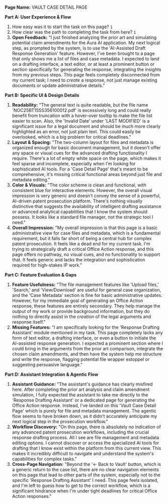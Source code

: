 **Page Name:** VAULT CASE DETAIL PAGE

**Part A: User Experience & Flow**
1. How easy was it to start the task on this page? `1`
2. How clear was the path to completing the task from here? `1`
3. **Open Feedback:** "I just finished analyzing the prior art and simulating potential claim amendments for the Aura AI application. My next logical step, as prompted by the system, is to use the 'AI-Assisted Draft Response Generation' feature. However, I've been brought to a page that only shows me a list of files and case metadata. I expected to land on a drafting interface, a text editor, or at least a prominent button or section specifically for generating the response, integrating the insights from my previous steps. This page feels completely disconnected from my current task; I need to *create* a response, not just manage existing documents or update administrative details."

**Part B: Specific UI & Design Details**
1.  **Readability:** "The general text is quite readable, but the file name 'NOC25BT15SS356100012.pdf' is excessively long and could really benefit from truncation with a hover-over tooltip to make the file list easier to scan. Also, the 'Invalid Date' under 'LAST MODIFIED' is a significant issue for a legal document and should be much more clearly highlighted as an error, not just plain text. This could easily be overlooked, which is a big problem for critical deadlines."
2.  **Layout & Spacing:** "The two-column layout for files and metadata is organized enough for basic document management, but it doesn't offer any space or visual cues for the advanced drafting functionality I require. There's a lot of empty white space on the page, which makes it feel sparse and incomplete, especially when I'm looking for sophisticated AI tools. For a 'Case Detail Page' that's meant to be comprehensive, it's missing critical functional areas beyond just file and metadata editing."
3.  **Color & Visuals:** "The color scheme is clean and functional, with consistent blue for interactive elements. However, the overall visual impression is very generic and doesn't convey the sense of a powerful, AI-driven patent prosecution platform. There's nothing visually distinctive that suggests the availability of intelligent drafting assistance or advanced analytical capabilities that I know the system should possess. It looks like a standard file manager, not the strategic tool I need."
4.  **Overall Impression:** "My overall impression is that this page is a basic administrative view for case files and metadata, which is a fundamental requirement, but it falls far short of being a central hub for complex patent prosecution. It feels like a dead end for my current task. I'm trying to strategically draft a critical Office Action response, and this page offers no pathway, no visual cues, and no functionality to support that. It feels generic and lacks the integration and sophistication required for high-stakes IP work."

**Part C: Feature Evaluation & Gaps**
1.  **Feature Usefulness:** "The file management features like 'Upload files,' 'Search,' and 'View/Download' are useful for general case organization, and the 'Case Metadata' section is fine for basic administrative updates. However, for my immediate goal of generating an Office Action response, these features are entirely secondary. They help manage the *output* of my work or provide background information, but they do nothing to directly assist in the *creation* of the legal arguments and response itself."
2.  **Missing Features:** "I am specifically looking for the 'Response Drafting Assistant' module mentioned in my task. This page completely lacks any form of text editor, a drafting interface, or even a button to initiate the AI-assisted response generation. I expected a prominent section where I could bring in the arguments from the prior art comparison, integrate the chosen claim amendments, and then have the system help me structure and write the response, flagging potential file wrapper estoppel or suggesting persuasive language."

**Part D: Assistant Integration & Agentic Flow**
1.  **Assistant Guidance:** "The assistant's guidance has clearly misfired here. After completing the prior art analysis and claim amendment simulation, I fully expected the assistant to take me directly to the 'Response Drafting Assistant' or a dedicated page for generating the Office Action response. Instead, I've landed on this 'Vault Case Detail Page' which is purely for file and metadata management. The agentic flow seems to have broken down, as it didn't accurately anticipate my next logical step in the prosecution workflow."
2.  **Workflow Discovery:** "On this page, there is absolutely no indication of any advanced patent prosecution workflows, including the crucial response drafting process. All I see are file management and metadata editing options. I cannot discover or access the specialized AI tools for drafting that I know exist within the platform from this current view. This makes it incredibly difficult to navigate and understand the system's capabilities for complex tasks."
3.  **Cross-Page Navigation:** "Beyond the '← Back to Vault' button, which is a generic return to the case list, there are no clear navigation elements on this page that lead to other parts of the system, especially not to the specific 'Response Drafting Assistant' I need. This page feels isolated, and I'm left to guess how to get to the correct workflow, which is a significant hindrance when I'm under tight deadlines for critical Office Action responses."